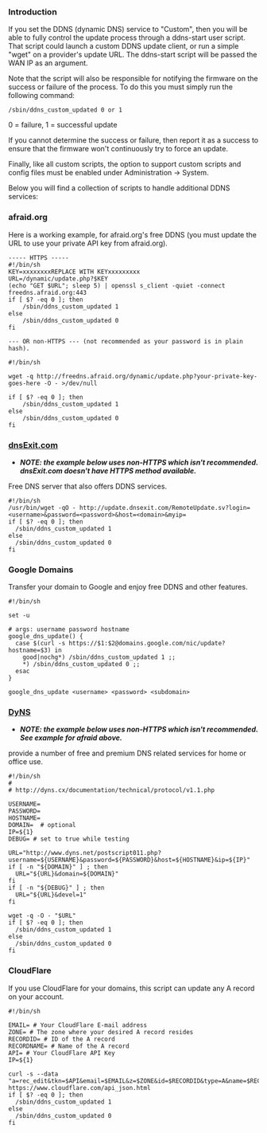 ### Introduction
If you set the DDNS (dynamic DNS) service to "Custom", then you will be able to fully control the update process through a ddns-start user script.  That script could launch a custom DDNS update client, or run a simple "wget" on a provider's update URL.  The ddns-start script will be passed the WAN IP as an argument.

Note that the script will also be responsible for notifying the firmware on the success or failure of the process.  To do this you must simply run the following command:

```
/sbin/ddns_custom_updated 0 or 1
```

0 = failure, 1 = successful update

If you cannot determine the success or failure, then report it as a success to ensure that the firmware won't continuously try to force an update.

Finally, like all custom scripts, the option to support custom scripts and config files must be enabled under Administration -> System.


Below you will find a collection of scripts to handle additional DDNS services:

### afraid.org

Here is a working example, for afraid.org's free DDNS (you must update the URL to use your private API key from afraid.org). 

```
----- HTTPS -----                                                                                                           
#!/bin/sh    
KEY=xxxxxxxxREPLACE WITH KEYxxxxxxxxx                                                                                                                                                  
URL=/dynamic/update.php?$KEY                                                                                                                            
(echo "GET $URL"; sleep 5) | openssl s_client -quiet -connect freedns.afraid.org:443
if [ $? -eq 0 ]; then
    /sbin/ddns_custom_updated 1
else
    /sbin/ddns_custom_updated 0
fi

--- OR non-HTTPS --- (not recommended as your password is in plain hash).

#!/bin/sh

wget -q http://freedns.afraid.org/dynamic/update.php?your-private-key-goes-here -O - >/dev/null

if [ $? -eq 0 ]; then
    /sbin/ddns_custom_updated 1
else
    /sbin/ddns_custom_updated 0
fi
```

### [dnsExit.com](http://www.dnsexit.com/Direct.sv?cmd=dynDns)
* **_NOTE: the example below uses non-HTTPS which isn't recommended.  dnsExit.com doesn't have HTTPS method available._**

Free DNS server that also offers DDNS services.
```
#!/bin/sh
/usr/bin/wget -qO - http://update.dnsexit.com/RemoteUpdate.sv?login=<username>&password=<password>&host=<domain>&myip=
if [ $? -eq 0 ]; then
  /sbin/ddns_custom_updated 1
else
  /sbin/ddns_custom_updated 0
fi
```

### Google Domains
Transfer your domain to Google and enjoy free DDNS and other features.
```
#!/bin/sh

set -u

# args: username password hostname
google_dns_update() {             
  case $(curl -s https://$1:$2@domains.google.com/nic/update?hostname=$3) in
    good|nochg*) /sbin/ddns_custom_updated 1 ;;                             
    *) /sbin/ddns_custom_updated 0 ;;                                       
  esac                                                                      
}                                                                           
                                               
google_dns_update <username> <password> <subdomain>
```

### [DyNS](http://dyns.cx)
* **_NOTE: the example below uses non-HTTPS which isn't recommended.  See example for afraid above._**

provide a number of free and premium DNS related services for home or office use.
```
#!/bin/sh
#
# http://dyns.cx/documentation/technical/protocol/v1.1.php
                
USERNAME=   
PASSWORD=   
HOSTNAME=
DOMAIN=  # optional                       
IP=${1}                                                                                                        
DEBUG= # set to true while testing                                                                                          
                                                                                                               
URL="http://www.dyns.net/postscript011.php?username=${USERNAME}&password=${PASSWORD}&host=${HOSTNAME}&ip=${IP}"
if [ -n "${DOMAIN}" ] ; then   
  URL="${URL}&domain=${DOMAIN}"
fi                         
if [ -n "${DEBUG}" ] ; then
  URL="${URL}&devel=1"     
fi                           
                             
wget -q -O - "$URL"          
if [ $? -eq 0 ]; then        
  /sbin/ddns_custom_updated 1
else                         
  /sbin/ddns_custom_updated 0
fi                           
```

### CloudFlare
If you use CloudFlare for your domains, this script can update any A record on your account.
```
#!/bin/sh

EMAIL= # Your CloudFlare E-mail address
ZONE= # The zone where your desired A record resides
RECORDID= # ID of the A record
RECORDNAME= # Name of the A record
API= # Your CloudFlare API Key
IP=${1}

curl -s --data "a=rec_edit&tkn=$API&email=$EMAIL&z=$ZONE&id=$RECORDID&type=A&name=$RECORDNAME&ttl=1&content=$IP" https://www.cloudflare.com/api_json.html
if [ $? -eq 0 ]; then
  /sbin/ddns_custom_updated 1
else
  /sbin/ddns_custom_updated 0
fi
```